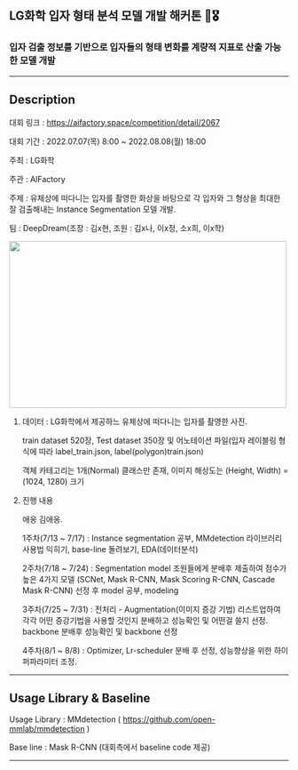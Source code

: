## LG화학 입자 형태 분석 모델 개발 해커톤 🏅🎖
### 입자 검출 정보를 기반으로 입자들의 형태 변화를 계량적 지표로 산출 가능한 모델 개발

---

## Description

대회 링크 : https://aifactory.space/competition/detail/2067

대회 기간 : 2022.07.07(목) 8:00 ~ 2022.08.08(월) 18:00

주최 : LG화학

주관 : AIFactory

주제 : 유체상에 떠다니는 입자를 촬영한 화상을 바탕으로 각 입자와 그 형상을 최대한 잘 검출해내는 Instance Segmentation 모델 개발.

팀 : DeepDream(조장 : 김x현, 조원 : 김x나, 이x정, 소x희, 이x학)




<img src="https://user-images.githubusercontent.com/103362361/187381517-1abe006c-6073-4f27-9e55-ae35d388828e.png"  width="500" height="300"/>


1. 데이터 : LG화학에서 제공하느 유체상에 떠다니는 입자를 촬영한 사진.
   
   train dataset 520장, Test dataset 350장 및 어노테이션 파일(입자 레이블링 형식에 따라 label_train.json, label(polygon)train.json) 
   
   객체 카테고리는 1개(Normal) 클래스만 존재, 이미지 해상도는 (Height, Width) = (1024, 1280) 크기



2. 진행 내용

   애옹 김애옹.
   
   1주차(7/13 ~ 7/17) : Instance segmentation 공부, MMdetection 라이브러리 사용법 익히기, base-line 돌려보기, EDA(데이터분석)

   2주차(7/18 ~ 7/24) : Segmentation model 조원들에게 분배후 제출하여 점수가 높은 4가지 모델 (SCNet, Mask R-CNN, Mask Scoring R-CNN, Cascade Mask R-CNN) 
   선정 후 model 공부, modeling

   3주차(7/25 ~ 7/31) : 전처리 - Augmentation(이미지 증강 기법) 리스트업하여 각각 어떤 증강기법을 사용할 것인지 분배하고 성능확인 및 어떤걸 쓸지 선정.
   backbone 분배후 성능확인 및 backbone 선정

   4주차(8/1 ~ 8/8) : Optimizer, Lr-scheduler 분배 후 선정, 성능향상을 위한 하이퍼파라미터 조정. 
   
   


---

## Usage Library & Baseline

Usage Library : MMdetection ( https://github.com/open-mmlab/mmdetection )

Base line : Mask R-CNN (대회측에서 baseline code 제공)

---




